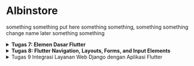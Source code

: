 # Albinstore
something something put here something something, something something change name later something something

<details>
  <summary> <b> Tugas 7: Elemen Dasar Flutter </b></summary>

  ## Pertanyaan 1
**Step-by-step checklist tugas 7**

1. Untuk memulai sebuah project flutter, kita harus membuat repositori lokal terlebih dahulu bernama `albinstore-mobile` lalu menjalankan `flutter create albinstore-mobile` lalu pindahlah direktori kesitu
2. Dalam direktori `lib` dalam `albinstore-mobile` saya membuat file bernama `menu.dart` dan memindahkan sebagian kode dari `main.dart`
3. Kemudian kita membuat tombol sederhana, ini dapat dilakukan dengan membuat class baru bernama `ItemHomepage` yang menyimpan properti tombol
   ```
   class ItemHomepage {
    final String name;
    final IconData icon;
    final Color color;

    ItemHomepage(this.name, this.icon, this.color);
    }
   ```
4. Setelah itu kita membuat `ItemCard` untuk menampilkan tombol yang berisi
```

class ItemCard extends StatelessWidget {
  // Menampilkan kartu dengan ikon dan nama.

  final ItemHomepage item;

  const ItemCard(this.item, {super.key});

  @override
  Widget build(BuildContext context) {
    return Material(
      // Menentukan warna latar belakang dari tema aplikasi.
      color: item.color,
      // Membuat sudut kartu melengkung.
      borderRadius: BorderRadius.circular(12),

      child: InkWell(
        // Aksi ketika kartu ditekan.
        onTap: () {
          // Menampilkan pesan SnackBar saat kartu ditekan.
          ScaffoldMessenger.of(context)
            ..hideCurrentSnackBar()
            ..showSnackBar(SnackBar(
                content: Text("Kamu telah menekan tombol ${item.name}!")));
        },
        // Container untuk menyimpan Icon dan Text
        child: Container(
          padding: const EdgeInsets.all(8),
          child: Center(
            child: Column(
              // Menyusun ikon dan teks di tengah kartu.
              mainAxisAlignment: MainAxisAlignment.center,
              children: [
                Icon(
                  item.icon,
                  color: Colors.white,
                  size: 30.0,
                ),
                const Padding(padding: EdgeInsets.all(3)),
                Text(
                  item.name,
                  textAlign: TextAlign.center,
                  style: const TextStyle(color: Colors.white),
                ),
              ],
            ),
          ),
        ),
      ),
    );
  }
}
```
5. Ketiga tombol diatas dapat disimpan di list `items` dengan parameter color agar dapat memiliki warna yang berbeda-beda
```
final List<ItemHomepage> items = [
    ItemHomepage("Lihat Daftar Produk", Icons.list,
        const Color.fromARGB(255, 135, 2, 175)),
    ItemHomepage("Tambah Produk", Icons.add, Colors.purple),
    ItemHomepage(
        "Logout", Icons.logout, const Color.fromARGB(255, 194, 57, 212)),
```
6. Untuk memunculkan Snackbar `Tombol telah ditekan` kita dapat menggunakan ScaffoldMessenger pada `ItemCard` yang berisi
```
onTap: () {
          // Menampilkan pesan SnackBar saat kartu ditekan.
          ScaffoldMessenger.of(context)
            ..hideCurrentSnackBar()
            ..showSnackBar(SnackBar(
                content: Text("Kamu telah menekan tombol ${item.name}!")));
        },
```

## Pertanyaan 2
**Jelaskan apa yang dimaksud dengan stateless widget dan stateful widget, dan jelaskan perbedaan dari keduanya:**

**Stateless Widget**: Widget yang tidak memiliki state (data yang bisa berubah). Tampilan dan data di dalamnya tetap sama sepanjang waktu. Contoh: teks atau ikon statis. Menggunakan StatelessWidget.

**Stateful Widget**: Widget yang memiliki state dan bisa berubah selama aplikasi berjalan. Cocok untuk elemen yang perlu memperbarui UI berdasarkan interaksi atau data dinamis. Contoh: tombol yang bisa diubah warnanya saat ditekan, atau form yang menerima input. Menggunakan StatefulWidget.

## Pertanyaan 3

**Sebutkan widget apa saja yang kamu gunakan pada proyek ini dan jelaskan fungsinya.:**

Scaffold: Struktur dasar halaman, menyediakan kerangka untuk AppBar dan body.
AppBar: Menampilkan judul di bagian atas aplikasi.
Padding: Memberikan jarak di sekitar widget.
Column: Menyusun widget secara vertikal.
Row: Menyusun widget secara horizontal.
Text: Menampilkan teks statis.
Card: Menampilkan informasi dalam bentuk kartu (digunakan di InfoCard).
Container: Membungkus widget lain dan bisa diatur ukuran, padding, dan warnanya.
GridView: Menampilkan ItemCard dalam bentuk grid (tiga kolom).
InkWell: Membuat widget responsif terhadap sentuhan, memicu SnackBar saat ditekan.
SnackBar: Menampilkan pesan sementara di bagian bawah layar.
Icon: Menampilkan ikon sesuai item.icon.

## Pertanyaan 4

**Apa fungsi dari setState()? Jelaskan variabel apa saja yang dapat terdampak dengan fungsi tersebut:**

`setState()` merupakan fungsi dalam Stateful Widget yang digunakan untuk memberitahu Flutter bahwa ada perubahan pada state widget, sehingga widget perlu di-render ulang dengan data terbaru. Fungsinya mengupdate tampilan UI setiap kali ada perubahan pada variabel yang berada dalam State. Untuk variabel yang terdampak, hanya variabel dalam class State yang akan ter-update dan memengaruhi tampilan UI saat setState() dipanggil. Biasanya variabel ini adalah data yang bisa berubah, seperti teks, warna, posisi, atau kondisi logika dalam widget.

## Pertanyaan 5

**Jelaskan perbedaan antara `const` dengan `final`:**

`const`: Nilai ditentukan saat kompilasi dan tidak bisa berubah selamanya. Contoh: `const umur = 18;`

`final`: Nilai ditentukan saat runtime dan tidak bisa diubah setelah pertama kali diinisialisasi. Contoh: `final waktu = new DateTime.now();`

</details>

<details> 
  <summary><b> Tugas 8: Flutter Navigation, Layouts, Forms, and Input Elements</b></summary>

### 1.  Apa kegunaan `const` di Flutter? Jelaskan apa keuntungan ketika menggunakan `const` pada kode Flutter. Kapan sebaiknya kita menggunakan `const`, dan kapan sebaiknya tidak digunakan?
`const` digunakan untuk membuat objek yang bersifat immutable (tidak dapat diubah) dan compile-time constant (konstan pada waktu kompilasi).

### 2. Jelaskan dan bandingkan penggunaan Column dan Row pada Flutter. Berikan contoh implementasi dari masing-masing layout widget ini!
`Column` digunakan untuk menyusun widget secara vertikal. Sedangkan `Row` digunakan untuk menyusun widget secara horizontal.

Contoh Pengimplementasian `Coloumn` adalah seperti
```
Column(
  children: [
    Text('Item 1'),
    Text('Item 2'),
    Text('Item 3'),
  ],
)
```

Sedangkan Contoh Pengimplementasian `row` adalah seperti
```
Row(
  children: [
    Icon(Icons.star),
    Text('Star'),
  ],
)
```

### 3. Sebutkan apa saja elemen input yang kamu gunakan pada halaman form yang kamu buat pada tugas kali ini. Apakah terdapat elemen input Flutter lain yang tidak kamu gunakan pada tugas ini? Jelaskan!
Elemen yang digunakan salah satunya adalah `TextFormField`, ya ada banyak elemen input flutter yang tidak digunakan seperti `Dropdown Button`.

### 4. Bagaimana cara kamu mengatur tema (theme) dalam aplikasi Flutter agar aplikasi yang dibuat konsisten? Apakah kamu mengimplementasikan tema pada aplikasi yang kamu buat?
Menggunakan `ThemeData` dan `MaterialApp` dan ya di implementasikan pada `main.dart` yang berisi
```
return MaterialApp(
      title: 'Flutter Demo',
      theme: ThemeData(
        // This is the theme of your application.
        //
        // TRY THIS: Try running your application with "flutter run". You'll see
        // the application has a purple toolbar. Then, without quitting the app,
        // try changing the seedColor in the colorScheme below to Colors.green
        // and then invoke "hot reload" (save your changes or press the "hot
        // reload" button in a Flutter-supported IDE, or press "r" if you used
        // the command line to start the app).
        //
        // Notice that the counter didn't reset back to zero; the application
        // state is not lost during the reload. To reset the state, use hot
        // restart instead.
        //
        // This works for code too, not just values: Most code changes can be
        // tested with just a hot reload.
        colorScheme: ColorScheme.fromSwatch(
          primarySwatch: Colors.deepPurple,
        ).copyWith(
          primary: const Color(0xFF4C51BF),
          secondary: const Color(0xFF4C51BF),
        ),
      ),
      home: MyHomePage(),
    );
```
### 5.  Bagaimana cara kamu menangani navigasi dalam aplikasi dengan banyak halaman pada Flutter?

Biasanya menggunakan `Navigator`

</details>

<details>
  <summary>Tugas 9 Integrasi Layanan Web Django dengan Aplikasi Flutter</summary>

  ### Jelaskan mengapa kita perlu membuat model untuk melakukan pengambilan ataupun pengiriman data JSON? Apakah akan terjadi error jika kita tidak membuat model terlebih dahulu?
  Model memberikan struktur yang jelas untuk data JSON. Ketika JSON diubah menjadi sebuah objek Dart, kita bisa langsung menggunakan properti dan metode objek tersebut tanpa harus mengakses data mentah (misalnya menggunakan string key seperti json['nama']). Ini membuat kode lebih mudah dibaca, dikelola, dan bebas dari typo. Untuk error pada umumnya tidak namun bisa saja ada error seperti typo, tipe data yang aneh, dll

  ### Jelaskan fungsi dari library http yang sudah kamu implementasikan pada tugas ini
  Mempermudah pengiriman permintaan HTTP, seperti GET, POST, PUT, DELETE, dan lainnya.

  ### Jelaskan fungsi dari CookieRequest dan jelaskan mengapa instance CookieRequest perlu untuk dibagikan ke semua komponen di aplikasi Flutter.
  CookieRequest biasanya digunakan dalam aplikasi web untuk mengelola session cookies saat berkomunikasi dengan server. Dalam Flutter, CookieRequest pada umumnya sering digunakan untuk: autentikasi, automasi cookies, dll

  ### Jelaskan mekanisme pengiriman data mulai dari input hingga dapat ditampilkan pada Flutter.
  1. Input Data dari User Data biasanya diambil melalui widget input(text field, dll)
  2. Setelah input diterima, data biasanya disimpan atau diolah menggunakan state management. Flutter menyediakan beberapa pendekatan untuk ini(stateful widget)
  3. Setelah data diterima, langkah berikutnya adalah memprosesnya(validasi)
  4. Data yang telah diproses atau diterima dari backend akan di-render kembali ke layar. Widget seperti Text, ListView, atau GridView sering digunakan.
  5. Render ke Layar Setelah data diproses, Flutter akan merender ulang UI menggunakan widget tree.

  ### Jelaskan mekanisme autentikasi dari login, register, hingga logout. Mulai dari input data akun pada Flutter ke Django hingga selesainya proses autentikasi oleh Django dan tampilnya menu pada Flutter.
  1. Register
- Flutter Side:
    - User mengisi form registrasi (seperti username dan password) di aplikasi Flutter.
    - Data dikirim ke backend Django menggunakan request HTTP (POST) ke endpoint /register.

- Django Side:
    - Endpoint /register di-backend menerima data.
    - Backend memvalidasi data: apakah password cocok dan apakah username sudah ada.
    - Jika validasi sukses, akun baru dibuat menggunakan User.objects.create_user

2. Login
- Flutter Side:
    - User memasukkan username dan password.
    - Flutter mengirim data ke backend melalui POST request ke endpoint /login.

- Django Side:
    - Endpoint /login menerima data username dan password.
    - Fungsi authenticate memeriksa kredensial di database.
    - Jika sukses, Django memanggil auth_login untuk membuat sesi pengguna.

3. Logout
- Flutter Side:
    - User menekan tombol logout.
    - Flutter mengirimkan request ke endpoint /logout.

- Django Side:
    - Endpoint /logout memanggil auth_logout untuk menghapus sesi pengguna.

4. Menampilkan Menu Setelah Autentikasi
- Flutter Side:
    - Setelah login berhasil, Flutter menyimpan informasi pengguna (misalnya, token sesi atau data username).
    - Halaman menu ditampilkan menggunakan Navigator.
### Implementasi
1. Buat file register.dart dalam directory `register.dart`dan `login.dart`.
2. Membuat modul baru di proyek django untuk autentikasi.
3. Buat function untuk menghandle registrasi dan login.
4. Lakukan routing di urls.py.
5. Tambahkan modul autentikasi di settings.py proyek utama django.
6. Untuk membuat model, kita menggunakan data json dari web dan mengambil model yang terbuat dari web QuickType
7. Buat directory baru bernama model dan buat file dart baru untuk models flutternya.
8. Buat file dart baru di directory screens untuk menampilkan data yang dimasukkan.
9. Buat file dart baru lagi di directroy screens untuk menampilkan detail masing-masing data.
</details>
